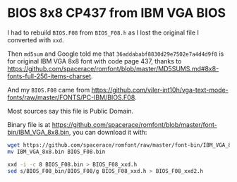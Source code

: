 # BIOS 8x8 CP437 from IBM VGA BIOS

I had to rebuild `BIOS.F08` from `BIOS_F08.h` as I lost the original file I converted with `xxd`.

Then `md5sum` and Google told me that `36addababf8830d29e7502e7a4d4d9f8` is for original IBM VGA 8x8 font with code page 437, thanks to
<https://github.com/spacerace/romfont/blob/master/MD5SUMS.md#8x8-fonts-full-256-items-charset>.

And my `BIOS.F08` came from <https://github.com/viler-int10h/vga-text-mode-fonts/raw/master/FONTS/PC-IBM/BIOS.F08>.

Most sources say this file is Public Domain.

Binary file is at <https://github.com/spacerace/romfont/blob/master/font-bin/IBM_VGA_8x8.bin>, you can download it with:

```bash
wget https://github.com/spacerace/romfont/raw/master/font-bin/IBM_VGA_8x8.bin
mv IBM_VGA_8x8.bin BIOS_F08.bin
```

```bash
xxd -i -c 8 BIOS_F08.bin > BIOS_F08_xxd.h
sed s/BIOS_F08_bin/BIOS_F08/g BIOS_F08_xxd.h > BIOS_F08_xxd2.h
```

